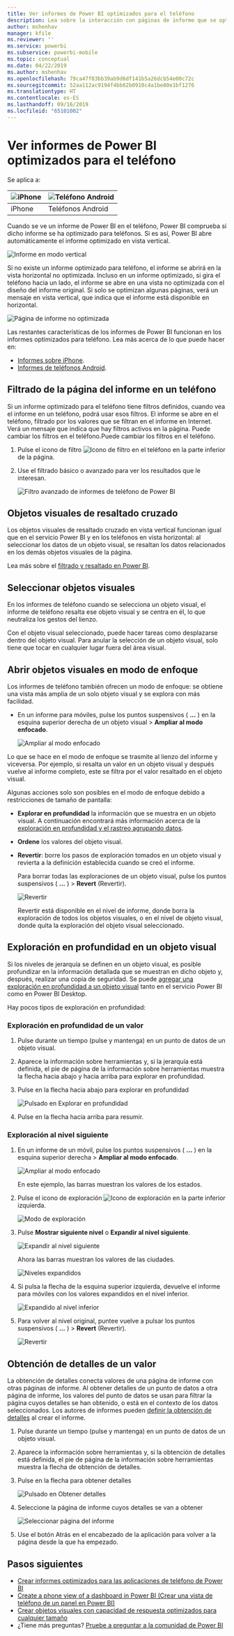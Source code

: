 ```yaml
---
title: Ver informes de Power BI optimizados para el teléfono
description: Lea sobre la interacción con páginas de informe que se optimizan para visualizarse en las aplicaciones de teléfono de Power BI.
author: mshenhav
manager: kfile
ms.reviewer: ''
ms.service: powerbi
ms.subservice: powerbi-mobile
ms.topic: conceptual
ms.date: 04/22/2019
ms.author: mshenhav
ms.openlocfilehash: 79ca47f83bb39ab9d6df141b5a26dcb54e00c72c
ms.sourcegitcommit: 52aa112ac9194f4bb62b0910c4a1be80e1bf1276
ms.translationtype: HT
ms.contentlocale: es-ES
ms.lasthandoff: 09/16/2019
ms.locfileid: "65101002"
---
```

# <a name="view-power-bi-reports-optimized-for-your-phone"></a>Ver informes de Power BI optimizados para el teléfono

Se aplica a:

| ![iPhone](./media/mobile-apps-view-phone-report/ios-logo-40-px.png) | ![Teléfono Android](./media/mobile-apps-view-phone-report/android-logo-40-px.png) |
|:--- |:--- |
| iPhone |Teléfonos Android |

Cuando se ve un informe de Power BI en el teléfono, Power BI comprueba si dicho informe se ha optimizado para teléfonos. Si es así, Power BI abre automáticamente el informe optimizado en vista vertical.

![Informe en modo vertical](./media/mobile-apps-view-phone-report/07-power-bi-phone-report-portrait.png)

Si no existe un informe optimizado para teléfono, el informe se abrirá en la vista horizontal no optimizada. Incluso en un informe optimizado, si gira el teléfono hacia un lado, el informe se abre en una vista no optimizada con el diseño del informe original. Si solo se optimizan algunas páginas, verá un mensaje en vista vertical, que indica que el informe está disponible en horizontal.

![Página de informe no optimizada](./media/mobile-apps-view-phone-report/06-power-bi-phone-report-page-not-optimized.png)

Las restantes características de los informes de Power BI funcionan en los informes optimizados para teléfono. Lea más acerca de lo que puede hacer en:

* [Informes sobre iPhone](mobile-reports-in-the-mobile-apps.md). 
* [Informes de teléfonos Android](mobile-reports-in-the-mobile-apps.md).

## <a name="filter-the-report-page-on-a-phone"></a>Filtrado de la página del informe en un teléfono
Si un informe optimizado para el teléfono tiene filtros definidos, cuando vea el informe en un teléfono, podrá usar esos filtros. El informe se abre en el teléfono, filtrado por los valores que se filtran en el informe en Internet. Verá un mensaje que indica que hay filtros activos en la página. Puede cambiar los filtros en el teléfono.Puede cambiar los filtros en el teléfono.

1. Pulse el icono de filtro ![Icono de filtro en el teléfono](./media/mobile-apps-view-phone-report/power-bi-phone-filter-icon.png) en la parte inferior de la página. 
2. Use el filtrado básico o avanzado para ver los resultados que le interesan.
   
    ![Filtro avanzado de informes de teléfono de Power BI](./media/mobile-apps-view-phone-report/power-bi-iphone-advanced-filter-toronto.gif)

## <a name="cross-highlight-visuals"></a>Objetos visuales de resaltado cruzado
Los objetos visuales de resaltado cruzado en vista vertical funcionan igual que en el servicio Power BI y en los teléfonos en vista horizontal: al seleccionar los datos de un objeto visual, se resaltan los datos relacionados en los demás objetos visuales de la página.

Lea más sobre el [filtrado y resaltado en Power BI](../../power-bi-reports-filters-and-highlighting.md).

## <a name="select-visuals"></a>Seleccionar objetos visuales
En los informes de teléfono cuando se selecciona un objeto visual, el informe de teléfono resalta ese objeto visual y se centra en él, lo que neutraliza los gestos del lienzo.

Con el objeto visual seleccionado, puede hacer tareas como desplazarse dentro del objeto visual. Para anular la selección de un objeto visual, solo tiene que tocar en cualquier lugar fuera del área visual.

## <a name="open-visuals-in-focus-mode"></a>Abrir objetos visuales en modo de enfoque
Los informes de teléfono también ofrecen un modo de enfoque: se obtiene una vista más amplia de un solo objeto visual y se explora con más facilidad.

* En un informe para móviles, pulse los puntos suspensivos ( **...** ) en la esquina superior derecha de un objeto visual > **Ampliar al modo enfocado**.
  
    ![Ampliar al modo enfocado](././media/mobile-apps-view-phone-report/power-bi-phone-report-focus-mode.png)

Lo que se hace en el modo de enfoque se trasmite al lienzo del informe y viceversa. Por ejemplo, si resalta un valor en un objeto visual y después vuelve al informe completo, este se filtra por el valor resaltado en el objeto visual.

Algunas acciones solo son posibles en el modo de enfoque debido a restricciones de tamaño de pantalla:

* **Explorar en profundidad** la información que se muestra en un objeto visual. A continuación encontrará más información acerca de la [exploración en profundidad y el rastreo agrupando datos](mobile-apps-view-phone-report.md#drill-down-in-a-visual).
* **Ordene** los valores del objeto visual.
* **Revertir**: borre los pasos de exploración tomados en un objeto visual y revierta a la definición establecida cuando se creó el informe.
  
    Para borrar todas las exploraciones de un objeto visual, pulse los puntos suspensivos ( **...** ) > **Revert** (Revertir).
  
    ![Revertir](././media/mobile-apps-view-phone-report/power-bi-phone-report-revert-levels.png)
  
    Revertir está disponible en el nivel de informe, donde borra la exploración de todos los objetos visuales, o en el nivel de objeto visual, donde quita la exploración del objeto visual seleccionado.   

## <a name="drill-down-in-a-visual"></a>Exploración en profundidad en un objeto visual
Si los niveles de jerarquía se definen en un objeto visual, es posible profundizar en la información detallada que se muestran en dicho objeto y, después, realizar una copia de seguridad. Se puede [agregar una exploración en profundidad a un objeto visual](../end-user-drill.md) tanto en el servicio Power BI como en Power BI Desktop.

Hay pocos tipos de exploración en profundidad:

### <a name="drill-down-on-a-value"></a>Exploración en profundidad de un valor
1. Pulse durante un tiempo (pulse y mantenga) en un punto de datos de un objeto visual.
2. Aparece la información sobre herramientas y, si la jerarquía está definida, el pie de página de la información sobre herramientas muestra la flecha hacia abajo y hacia arriba para explorar en profundidad.
3. Pulse en la flecha hacia abajo para explorar en profundidad

    ![Pulsado en Explorar en profundidad](././media/mobile-apps-view-phone-report/report-drill-down.png)
    
4. Pulse en la flecha hacia arriba para resumir.

### <a name="drill-to-next-level"></a>Exploración al nivel siguiente
1. En un informe de un móvil, pulse los puntos suspensivos ( **...** ) en la esquina superior derecha > **Ampliar al modo enfocado**.
   
    ![Ampliar al modo enfocado](././media/mobile-apps-view-phone-report/power-bi-phone-report-focus-mode.png)
   
    En este ejemplo, las barras muestran los valores de los estados.
2. Pulse el icono de exploración ![Icono de exploración](./media/mobile-apps-view-phone-report/power-bi-phone-report-explore-icon.png) en la parte inferior izquierda.
   
    ![Modo de exploración](./media/mobile-apps-view-phone-report/power-bi-phone-report-explore-mode.png)
3. Pulse **Mostrar siguiente nivel** o **Expandir al nivel siguiente**.
   
    ![Expandir al nivel siguiente](./media/mobile-apps-view-phone-report/power-bi-phone-report-expand-levels.png)
   
    Ahora las barras muestran los valores de las ciudades.
   
    ![Niveles expandidos](./media/mobile-apps-view-phone-report/power-bi-phone-report-expanded-levels.png)
4. Si pulsa la flecha de la esquina superior izquierda, devuelve el informe para móviles con los valores expandidos en el nivel inferior.
   
    ![Expandido al nivel inferior](./media/mobile-apps-view-phone-report/power-bi-back-to-phone-report-expanded-levels.png)
5. Para volver al nivel original, puntee vuelve a pulsar los puntos suspensivos ( **...** ) > **Revert** (Revertir).
   
    ![Revertir](././media/mobile-apps-view-phone-report/power-bi-phone-report-revert-levels.png)

## <a name="drill-through-from-a-value"></a>Obtención de detalles de un valor
La obtención de detalles conecta valores de una página de informe con otras páginas de informe. Al obtener detalles de un punto de datos a otra página de informe, los valores del punto de datos se usan para filtrar la página cuyos detalles se han obtenido, o está en el contexto de los datos seleccionados.
Los autores de informes pueden [definir la obtención de detalles](https://docs.microsoft.com/power-bi/desktop-drillthrough) al crear el informe.

1. Pulse durante un tiempo (pulse y mantenga) en un punto de datos de un objeto visual.
2. Aparece la información sobre herramientas y, si la obtención de detalles está definida, el pie de página de la información sobre herramientas muestra la flecha de obtención de detalles.
3. Pulse en la flecha para obtener detalles

    ![Pulsado en Obtener detalles](././media/mobile-apps-view-phone-report/report-drill-through1.png)

4. Seleccione la página de informe cuyos detalles se van a obtener

    ![Seleccionar página del informe](././media/mobile-apps-view-phone-report/report-drill-through2.png)

5. Use el botón Atrás en el encabezado de la aplicación para volver a la página desde la que ha empezado.


## <a name="next-steps"></a>Pasos siguientes
* [Crear informes optimizados para las aplicaciones de teléfono de Power BI](../../desktop-create-phone-report.md)
* [Create a phone view of a dashboard in Power BI (Crear una vista de teléfono de un panel en Power BI)](../../service-create-dashboard-mobile-phone-view.md)
* [Crear objetos visuales con capacidad de respuesta optimizados para cualquier tamaño](../../visuals/desktop-create-responsive-visuals.md)
* ¿Tiene más preguntas? [Pruebe a preguntar a la comunidad de Power BI](http://community.powerbi.com/)

